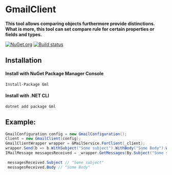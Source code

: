 # GmailClient

**This tool allows comparing objects furthermore provide distinctions. What is more, this tool can set compare rule for certain properties or fields and types.**

[![NuGet.org](https://img.shields.io/nuget/v/Gml.svg?style=flat-square&label=NuGet.org)](https://www.nuget.org/packages/Gml/)
[![Build status](https://ci.appveyor.com/api/projects/status/3br33u4wb2xpc4kl/branch/master?svg=true)](https://ci.appveyor.com/project/valeraf23/gmailclient/branch/master)
## Installation

#### Install with NuGet Package Manager Console
```
Install-Package Gml
```
#### Install with .NET CLI
```
dotnet add package Gml
```
## Example:

```csharp
GmailConfiguration config = new GmailConfiguration();
Client = new GmailClient(config);
GmailClientWrapper wrapper = GMailService.ForClient(_client);
wrapper.Send(b => b.WithSubject("Some subject").WithBody("Some Body").WithCc("address"), "some address");
IMailMessage messagesReceived = _wrapper.GetMessages(By.Subject("Some subject"))[0];
 
 messagesReceived.Subject // "Some subject"
 messagesReceived.Body // "Some Body"
  
  ```
  
